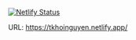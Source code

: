 [![Netlify Status](https://api.netlify.com/api/v1/badges/18732507-f43c-41be-844c-5c866396258f/deploy-status)](https://app.netlify.com/sites/tkhoinguyen/deploys)

URL: https://tkhoinguyen.netlify.app/